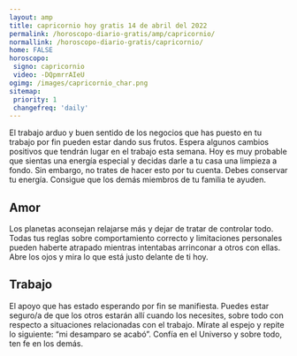 ```yaml
---
layout: amp
title: capricornio hoy gratis 14 de abril del 2022 
permalink: /horoscopo-diario-gratis/amp/capricornio/
normallink: /horoscopo-diario-gratis/capricornio/
home: FALSE
horoscopo:
 signo: capricornio
 video: -DQpmrrAIeU
ogimg: /images/capricornio_char.png
sitemap:
 priority: 1
 changefreq: 'daily'
---
```



El trabajo arduo y buen sentido de los negocios que has puesto en tu trabajo por fin pueden estar dando sus frutos. Espera algunos cambios positivos que tendrán lugar en el trabajo esta semana. Hoy es muy probable que sientas una energía especial y decidas darle a tu casa una limpieza a fondo. Sin embargo, no trates de hacer esto por tu cuenta. Debes conservar tu energía. Consigue que los demás miembros de tu familia te ayuden.

## Amor

Los planetas aconsejan relajarse más y dejar de tratar de controlar todo. Todas tus reglas sobre comportamiento correcto y limitaciones personales pueden haberte atrapado mientras intentabas arrinconar a otros con ellas. Abre los ojos y mira lo que está justo delante de ti hoy.

## Trabajo

El apoyo que has estado esperando por fin se manifiesta. Puedes estar seguro/a de que los otros estarán allí cuando los necesites, sobre todo con respecto a situaciones relacionadas con el trabajo. Mírate al espejo y repite lo siguiente: “mi desamparo se acabó”. Confía en el Universo y sobre todo, ten fe en los demás.